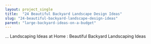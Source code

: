 ```yaml
---
layout: project_single
title:  "24 Beautiful Backyard Landscape Design Ideas"
slug: "24-beautiful-backyard-landscape-design-ideas"
parent: "large-backyard-ideas-on-a-budget"
---
```

... Landscaping Ideas at Home : Beautiful Backyard Landscaping Ideas